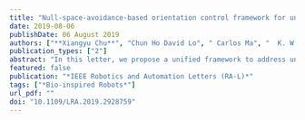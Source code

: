```yaml
---
title: "Null-space-avoidance-based orientation control framework for underactuated, tail-inspired robotic systems in flight phase"
date: 2019-08-06
publishDate: 06 August 2019
authors: ["**Xiangyu Chu**", "Chun Ho David Lo", " Carlos Ma", "  K. W. Samuel Au"]
publication_types: ["2"]
abstract: "In this letter, we propose a unified framework to address underactuated orientation control problems of the tailed robot in flight phase through a 2 DoFs actuated tail. We approach the underactuated control problem from the perspective of an inverse problem of an over-constrained Jacobian matrix. The resulting non-trivial null space can nullify the kinematics control by attracting the system into itself. For this reason, we propose a novel and intuitive null space avoidance control that can always drive the system to states that is perpendicular to its null space, while reaching the desired orientation. Unlike the classic feedforward trajectory tracking approach for nonholonomic systems, the null-space-avoidance-based framework is a real time, feedback control approach with disturbance rejection capability. We verify the generality of the framework in two typical maneuvers: Body-Only Reorientation and Body-Tail Stabilization . Both the results of the kinematics-level and dynamics-level simulation show that the proposed controllers can track the desired orientation and avoid the null space simultaneously in a free falling condition. Experiments of the body-tail stabilization demonstrate the effectiveness of the proposed framework on a dynamical platform."
featured: false
publication: "*IEEE Robotics and Automation Letters (RA-L)*"
tags: ["*Bio-inspired Robots*"]
url_pdf: ""
doi: "10.1109/LRA.2019.2928759"
---
```



